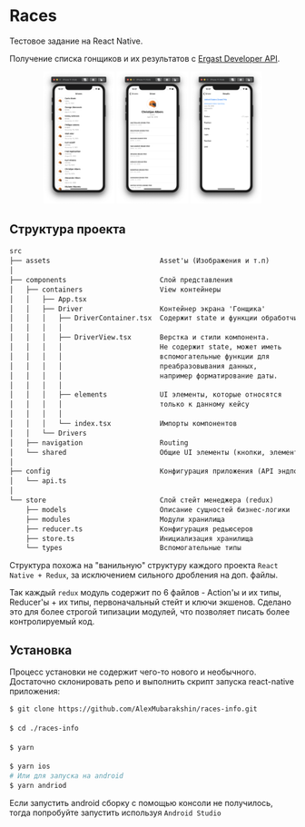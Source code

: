# Races

Тестовое задание на React Native.

Получение списка гонщиков и их результатов с [Ergast Developer API](http://ergast.com/mrd/).

<p align="center">
  <img src="./screenshots/drivers-screen_ios.png" alt="Drivers list screen ios"
       width="25%">
  <img src="./screenshots/driver-screen_ios.png" alt="Driver details screen ios"
       width="25%">
  <img src="./screenshots/results-screen_ios.png" alt="Results details screen ios"
       width="25%">
</p>

## Структура проекта

```txt
src
├── assets                           Asset'ы (Изображения и т.п)
│
├── components                       Слой представления
│   ├── containers                   View контейнеры
│   │   ├── App.tsx
│   │   ├── Driver                   Контейнер экрана 'Гонщика'
│   │   │   ├── DriverContainer.tsx  Содержит state и функции обработчики.
│   │   │   │
│   │   │   ├── DriverView.tsx       Верстка и стили компонента.
│   │   │   │                        Не содержит state, может иметь
│   │   │   │                        вспомогательные функции для
│   │   │   │                        преабразовывания данных,
│   │   │   │                        например форматирование даты.
│   │   │   │
│   │   │   ├── elements             UI элементы, которые относятся
│   │   │   │                        только к данному кейсу
│   │   │   │
│   │   │   └── index.tsx            Импорты компонентов
│   │   └── Drivers
│   ├── navigation                   Routing
│   └── shared                       Общие UI элементы (кнопки, элементы списка и т.п)
│
├── config                           Конфигурация приложения (API эндпоинты и т.п)
│   └── api.ts
│
└── store                            Слой стейт менеджера (redux)
    ├── models                       Описание сущностей бизнес-логики
    ├── modules                      Модули хранилища
    ├── reducer.ts                   Конфигурация редьюсеров
    ├── store.ts                     Инициализация хранилища
    └── types                        Вспомогательные типы
```

Структура похожа на "ванильную" структуру каждого проекта `React Native + Redux`, за исключением сильного дробления на доп. файлы.

Так каждый `redux` модуль содержит по 6 файлов - Action'ы и их типы, Reducer'ы + их типы, первоначальный стейт и ключи экшенов. Сделано это для более строгой типизации модулей, что позволяет писать более контролируемый код.

## Установка

Процесс установки не содержит чего-то нового и необычного. Достаточно склонировать репо и выполнить скрипт запуска react-native приложения:

```bash
$ git clone https://github.com/AlexMubarakshin/races-info.git

$ cd ./races-info

$ yarn

$ yarn ios
# Или для запуска на android
$ yarn andriod
```

Если запустить android сборку с помощью консоли не получилось, тогда попробуйте запустить используя `Android Studio`
